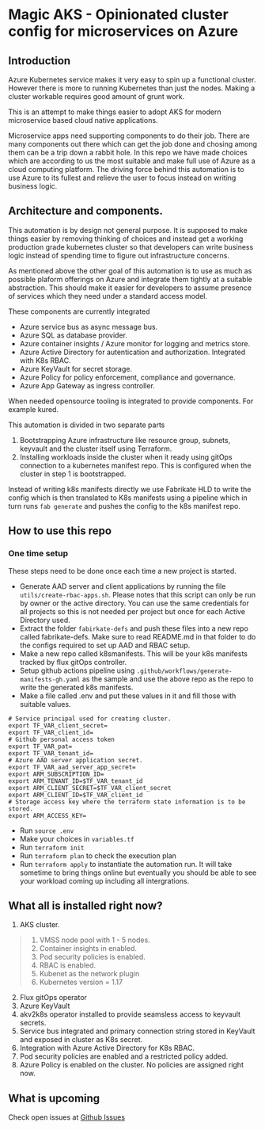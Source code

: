 Magic AKS - Opinionated cluster config for microservices on Azure
===================================================================

## Introduction

Azure Kubernetes service makes it very easy to spin up a functional cluster. However there is more to running Kubernetes than just the nodes. Making a cluster workable requires good amount of grunt work.

This is an attempt to make things easier to adopt AKS for modern microservice based cloud native applications.

Microservice apps need supporting components to do their job. There are many components out there which can get the job done and chosing among them can be a trip down a rabbit hole. In this repo we have made choices which are according to us the most suitable and make full use of Azure as a cloud computing platform. The driving force behind this automation is to use Azure to its fullest and relieve the user to focus instead on writing business logic.

## Architecture and components.

This automation is by design not general purpose. It is supposed to make things easier by removing thinking of choices and instead get a working production grade kubernetes cluster so that developers can write business logic instead of spending time to figure out infrastructure concerns.

As mentioned above the other goal of this automation is to use as much as possible plaform offerings on Azure and integrate them tightly at a suitable abstraction. This should make it easier for developers to assume presence of services which they need under a standard access model.

These components are currently integrated

* Azure service bus as async message bus.
* Azure SQL as database provider.
* Azure container insights / Azure monitor for logging and metrics store.
* Azure Active Directory for autentication and authorization. Integrated with K8s RBAC.
* Azure KeyVault for secret storage.
* Azure Policy for policy enforcement, compliance and governance.
* Azure App Gateway as ingress controller.

When needed opensource tooling is integrated to provide components. For example kured.

This automation is divided in two separate parts

1. Bootstrapping Azure infrastructure like resource group, subnets, keyvault and the cluster itself using Terraform.
2. Installing workloads inside the cluster when it ready using gitOps connection to a kubernetes manifest repo. This is configured when the cluster in step 1 is bootstrapped.

Instead of writing k8s manifests directly we use Fabrikate HLD to write the config which is then translated to K8s manifests using a pipeline which in turn runs ``fab generate`` and pushes the config to the k8s manifest repo.

## How to use this repo

### One time setup

These steps need to be done once each time a new project is started.

* Generate AAD server and client applications by running the file ``utils/create-rbac-apps.sh``. Please notes that this script can only be run by owner or the active directory. You can use the same credentials for all projects so this is not needed per project but once for each Active Directory used.
* Extract the folder ``fabirkate-defs`` and push these files into a new repo called fabrikate-defs. Make sure to read README.md in that folder to do the configs required to set up AAD and RBAC setup.
* Make a new repo called k8smanifests. This will be your k8s manifests tracked by flux gitOps controller.
* Setup github actions pipeline using ``.github/workflows/generate-manifests-gh.yaml`` as the sample and use the above repo as the repo to write the generated k8s manifests.
* Make a file called .env and put these values in it and fill those with suitable values.
```
# Service principal used for creating cluster.
export TF_VAR_client_secret=
export TF_VAR_client_id=
# Github personal access token
export TF_VAR_pat=
export TF_VAR_tenant_id=
# Azure AAD server application secret. 
export TF_VAR_aad_server_app_secret=
export ARM_SUBSCRIPTION_ID=
export ARM_TENANT_ID=$TF_VAR_tenant_id
export ARM_CLIENT_SECRET=$TF_VAR_client_secret
export ARM_CLIENT_ID=$TF_VAR_client_id
# Storage access key where the terraform state information is to be stored.
export ARM_ACCESS_KEY=
```
* Run ``source .env``
* Make your choices in ``variables.tf``
* Run ``terraform init``
* Run ``terraform plan`` to check the execution plan
* Run ``terraform apply`` to instantiate the automation run. It will take sometime to bring things online but eventually you should be able to see your workload coming up including all intergrations.

## What all is installed right now?

1. AKS cluster.
> 1. VMSS node pool with 1 - 5 nodes.
> 2. Container insights in enabled.
> 3. Pod security policies is enabled.
> 4. RBAC is enabled.
> 5. Kubenet as the network plugin
> 6. Kubernetes version = 1.17

2. Flux gitOps operator
3. Azure KeyVault
4. akv2k8s operator installed to provide seamsless access to keyvault secrets.
5. Service bus integrated and primary connection string stored in KeyVault and exposed in cluster as K8s secret.
6. Integration with Azure Active Directory for K8s RBAC.
7. Pod security policies are enabled and a restricted policy added.
8. Azure Policy is enabled on the cluster. No policies are assigned right now.

## What is upcoming
Check open issues at [Github Issues](https://github.com/sachinkundu/akstf/issues)
